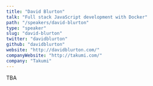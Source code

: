 ```yaml
---
title: "David Blurton"
talk: "Full stack JavaScript development with Docker"
path: "/speakers/david-blurton"
type: "speaker"
slug: "david-blurton"
twitter: "davidblurton"
github: "davidblurton"
website: "http://davidblurton.com/"
companyWebsite: "http://takumi.com/"
company: "Takumi"
---
```


TBA
